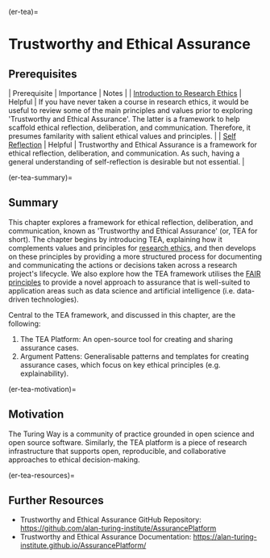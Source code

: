 (er-tea)=
# Trustworthy and Ethical Assurance

## Prerequisites

| Prerequisite | Importance | Notes |
| [Introduction to Research Ethics](../ethics-intro.md) | Helpful | If you have never taken a course in research ethics, it would be useful to review some of the main principles and values prior to exploring 'Trustworthy and Ethical Assurance'. The latter is a framework to help scaffold ethical reflection, deliberation, and communication. Therefore, it presumes familarity with salient ethical values and principles. |
| [Self Reflection](../self-reflection.md) | Helpful | Trustworthy and Ethical Assurance is a framework for ethical reflection, deliberation, and communication. As such, having a general understanding of self-reflection is desirable but not essential. |

(er-tea-summary)=
## Summary
This chapter explores a framework for ethical reflection, deliberation, and communication, known as 'Trustworthy and Ethical Assurance' (or, TEA for short).
The chapter begins by introducing TEA, explaining how it complements values and principles for [research ethics](../ethics-intro.md), and then develops on these principles by providing a more structured process for documenting and communicating the actions or decisions taken across a research project's lifecycle.
We also explore how the TEA framework utilises the [FAIR principles](../../reproducible-research/rdm/rdm-fair.md) to provide a novel approach to assurance that is well-suited to application areas such as data science and artificial intelligence (i.e. data-driven technologies). 

Central to the TEA framework, and discussed in this chapter, are the following:

1. The TEA Platform: An open-source tool for creating and sharing assurance cases.
2. Argument Pattens: Generalisable patterns and templates for creating assurance cases, which focus on key ethical principles (e.g. explainability).

(er-tea-motivation)=
## Motivation
The Turing Way is a community of practice grounded in open science and open source software.
Similarly, the TEA platform is a piece of research infrastructure that supports open, reproducible, and collaborative approaches to ethical decision-making.

(er-tea-resources)=
## Further Resources

- Trustworthy and Ethical Assurance GitHub Repository: https://github.com/alan-turing-institute/AssurancePlatform
- Trustworthy and Ethical Assurance Documentation: https://alan-turing-institute.github.io/AssurancePlatform/

